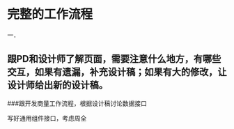 完整的工作流程
====
一．

跟PD和设计师了解页面，需要注意什么地方，有哪些交互，如果有遗漏，补充设计稿；如果有大的修改，让设计师给出新的设计稿。
---

###跟开发商量工作流程，根据设计稿讨论数据接口





写好通用组件接口，考虑周全
